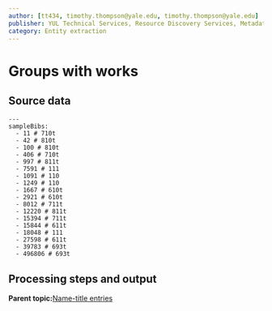 ```yaml
---
author: [tt434, timothy.thompson@yale.edu, timothy.thompson@yale.edu]
publisher: YUL Technical Services, Resource Discovery Services, Metadata Services Unit
category: Entity extraction
---
```


# Groups with works

## Source data

```
---
sampleBibs:  
  - 11 # 710t
  - 42 # 810t
  - 100 # 810t
  - 406 # 710t
  - 997 # 811t
  - 7591 # 111
  - 1091 # 110
  - 1249 # 110
  - 1667 # 610t
  - 2921 # 610t
  - 8012 # 711t
  - 12220 # 811t
  - 15394 # 711t
  - 15844 # 611t
  - 18048 # 111
  - 27598 # 611t
  - 39783 # 693t
  - 496806 # 693t

```

## Processing steps and output

**Parent topic:**[Name-title entries](../../concepts/name_title_entries.md)

